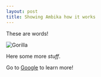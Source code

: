 ```yaml
---
layout: post
title: Showing Ambika how it works
---
```


These are words!

![Gorilla](https://dl.dropboxusercontent.com/s/cjiwupda1gfo1pw/gorila-1920x1080.jpg?dl=0)

Here some more *stuff*.

Go to [Google](http://www.google.com) to learn more!
